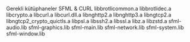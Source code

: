 Gerekli kütüphaneler
SFML & CURL
libbrotlicommon.a
libbrotlidec.a
libcrypto.a
libcurl.a
libcurl.dll.a
libnghttp2.a
libnghttp3.a
libngtcp2.a
libngtcp2_crypto_quictls.a
libpsl.a
libssh2.a
libssl.a
libz.a
libzstd.a
sfml-audio.lib
sfml-graphics.lib
sfml-main.lib
sfml-network.lib
sfml-system.lib
sfml-window.lib
